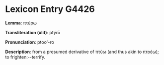 # Lexicon Entry G4426

**Lemma**: πτύρω

**Transliteration (xlit)**: ptýrō

**Pronunciation**: ptoo'-ro

**Description**:
from a presumed derivative of πτύω (and thus akin to πτοέω); to frighten:--terrify.
